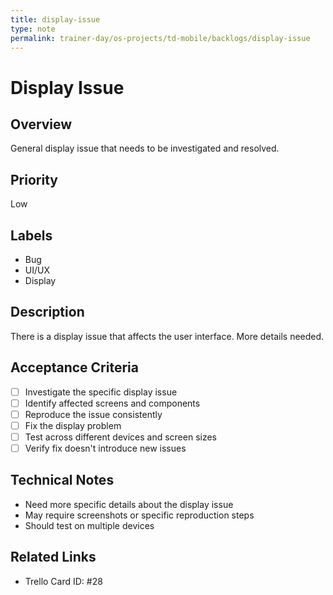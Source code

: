 ```yaml
---
title: display-issue
type: note
permalink: trainer-day/os-projects/td-mobile/backlogs/display-issue
---
```


# Display Issue

## Overview
General display issue that needs to be investigated and resolved.

## Priority
Low

## Labels
- Bug
- UI/UX
- Display

## Description
There is a display issue that affects the user interface. More details needed.

## Acceptance Criteria
- [ ] Investigate the specific display issue
- [ ] Identify affected screens and components
- [ ] Reproduce the issue consistently
- [ ] Fix the display problem
- [ ] Test across different devices and screen sizes
- [ ] Verify fix doesn't introduce new issues

## Technical Notes
- Need more specific details about the display issue
- May require screenshots or specific reproduction steps
- Should test on multiple devices

## Related Links
- Trello Card ID: #28